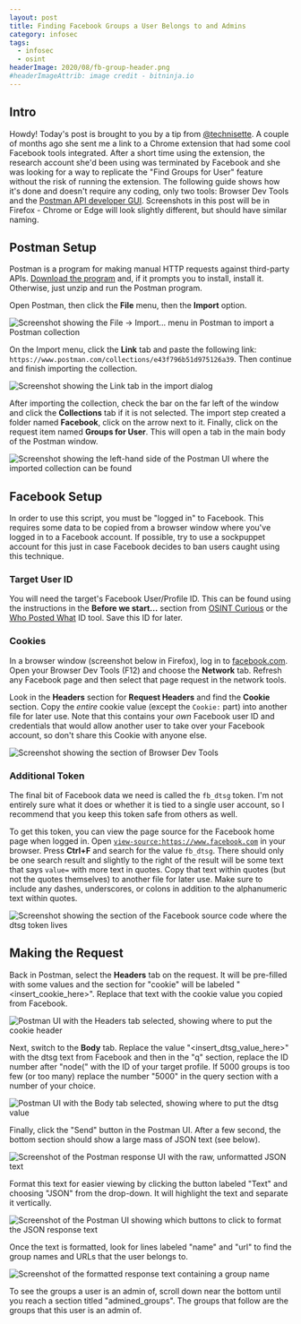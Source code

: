 ```yaml
---
layout: post
title: Finding Facebook Groups a User Belongs to and Admins
category: infosec
tags:
  - infosec
  - osint
headerImage: 2020/08/fb-group-header.png
#headerImageAttrib: image credit - bitninja.io
---
```


## Intro

Howdy! Today's post is brought to you by a tip from
[@technisette](https://twitter.com/technisette). A couple of months ago she
sent me a link to a Chrome extension that had some cool Facebook tools
integrated. After a short time using the extension, the research account she'd
been using was terminated by Facebook and she was looking for a way to
replicate the "Find Groups for User" feature without the risk of running the
extension. The following guide shows how it's done and doesn't require any
coding, only two tools: Browser Dev Tools and the [Postman API developer
GUI](https://www.postman.com/). Screenshots in this post will be in Firefox -
Chrome or Edge will look slightly different, but should have similar naming.

## Postman Setup

Postman is a program for making manual HTTP requests against third-party APIs.
[Download the program](https://www.postman.com/downloads/) and, if it prompts
you to install, install it. Otherwise, just unzip and run the Postman program.

Open Postman, then click the **File** menu, then the **Import** option.

![Screenshot showing the File -> Import... menu in Postman to import a Postman collection](/images/2020/08/import-collection-menu.png)

On the Import menu, click the **Link** tab and paste the following link:
`https://www.postman.com/collections/e43f796b51d975126a39`. Then continue and
finish importing the collection.

![Screenshot showing the Link tab in the import dialog](/images/2020/08/import-collection-link.png)

After importing the collection, check the bar on the far left of the window and
click the **Collections** tab if it is not selected. The import step created a
folder named **Facebook**, click on the arrow next to it. Finally, click on the
request item named **Groups for User**. This will open a tab in the main body
of the Postman window.

![Screenshot showing the left-hand side of the Postman UI where the imported collection can be found](/images/2020/08/open-request.png)

## Facebook Setup

In order to use this script, you must be "logged in" to Facebook. This requires
some data to be copied from a browser window where you've logged in to a
Facebook account. If possible, try to use a sockpuppet account for this just in
case Facebook decides to ban users caught using this technique.

### Target User ID

You will need the target's Facebook User/Profile ID. This can be found using
the instructions in the **Before we start...** section from [OSINT
Curious](https://osintcurio.us/2019/08/22/the-new-facebook-graph-search-part-1/)
or the [Who Posted What](https://whopostedwhat.com/) ID tool. Save this ID for
later.

### Cookies

In a browser window (screenshot below in Firefox), log in to
[facebook.com](https://www.facebook.com). Open your Browser Dev Tools (F12) and
choose the **Network** tab. Refresh any Facebook page and then select that page
request in the network tools.

Look in the **Headers** section for **Request Headers** and find the **Cookie**
section. Copy the *entire* cookie value (except the `Cookie:` part) into
another file for later use. Note that this contains your *own* Facebook user ID
and credentials that would allow another user to take over your Facebook
account, so don't share this Cookie with anyone else.

![Screenshot showing the section of Browser Dev Tools](/images/2020/08/copy-cookie.png)

### Additional Token

The final bit of Facebook data we need is called the `fb_dtsg` token. I'm not
entirely sure what it does or whether it is tied to a single user account, so I
recommend that you keep this token safe from others as well.

To get this token, you can view the page source for the Facebook home page when
logged in. Open
[`view-source:https://www.facebook.com`](view-source:https://www.facebook.com)
in your browser. Press **Ctrl+F** and search for the value `fb_dtsg`. There
should only be one search result and slightly to the right of the result will
be some text that says `value=` with more text in quotes. Copy that text within
quotes (but not the quotes themselves) to another file for later use. Make sure
to include any dashes, underscores, or colons in addition to the alphanumeric
text within quotes.

![Screenshot showing the section of the Facebook source code where the dtsg token lives](/images/2020/08/copy-dtsg.png)

## Making the Request

Back in Postman, select the **Headers** tab on the request. It will be
pre-filled with some values and the section for "cookie" will be labeled
"<insert_cookie_here>". Replace that text with the cookie value you copied from
Facebook.

![Postman UI with the Headers tab selected, showing where to put the cookie header](/images/2020/08/edit-cookie-header.png)

Next, switch to the **Body** tab. Replace the value "<insert_dtsg_value_here>"
with the dtsg text from Facebook and then in the "q" section, replace the ID
number after "node(" with the ID of your target profile. If 5000 groups is too
few (or too many) replace the number "5000" in the query section with a number
of your choice.

![Postman UI with the Body tab selected, showing where to put the dtsg value](/images/2020/08/edit-body.png)

Finally, click the "Send" button in the Postman UI. After a few second, the
bottom section should show a large mass of JSON text (see below).

![Screenshot of the Postman response UI with the raw, unformatted JSON text](/images/2020/08/json-text.png)

Format this text for easier viewing by clicking the button labeled "Text" and
choosing "JSON" from the drop-down. It will highlight the text and separate it
vertically.

![Screenshot of the Postman UI showing which buttons to click to format the JSON response text](/images/2020/08/format-json.png)

Once the text is formatted, look for lines labeled "name" and "url" to find the
group names and URLs that the user belongs to.

![Screenshot of the formatted response text containing a group name](/images/2020/08/group-data.png)

To see the groups a user is an admin of, scroll down near the bottom until you
reach a section titled "admined_groups". The groups that follow are the groups
that this user is an admin of.